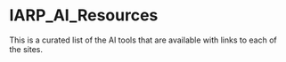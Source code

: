 # IARP_AI_Resources
This is a curated list of the AI tools that are available with links to each of the sites. 
